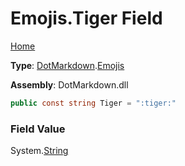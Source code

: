 # Emojis\.Tiger Field

[Home](../../../README.md)

**Type**: [DotMarkdown](../../README.md)\.[Emojis](../README.md)

**Assembly**: DotMarkdown\.dll

```csharp
public const string Tiger = ":tiger:"
```

### Field Value

System\.[String](https://docs.microsoft.com/en-us/dotnet/api/system.string)